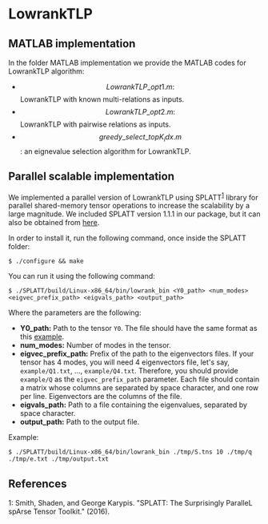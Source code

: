 # LowrankTLP

## MATLAB implementation
In the folder MATLAB implementation we provide the MATLAB codes for LowrankTLP algorithm:

- $$LowrankTLP\_opt1.m:$$ LowrankTLP with known multi-relations as inputs.
- $$LowrankTLP\_opt2.m:$$ LowrankTLP with pairwise relations as inputs.
- $$greedy\_select\_topK_idx.m$$: an eignevalue selection algorithm for LowrankTLP.

## Parallel scalable implementation

We implemented a parallel version of LowrankTLP using SPLATT<sup>[1](#splatt)</sup> library for parallel shared-memory tensor operations to increase the scalability by a large magnitude. We included SPLATT version 1.1.1 in our package, but it can also be obtained from [here](https://github.com/ShadenSmith/splatt "SPLATT").

In order to install it, run the following command, once inside the SPLATT folder:

```
$ ./configure && make
```

You can run it using the following command:

```
$ ./SPLATT/build/Linux-x86_64/bin/lowrank_bin <Y0_path> <num_modes> <eigvec_prefix_path> <eigvals_path> <output_path>
```

Where the parameters are the following:

- **Y0_path:** Path to the tensor `Y0`. The file should have the same format as this [example](SPLATT/tests/tensors/small.tns "Small tensor").
- **num_modes:** Number of modes in the tensor.
- **eigvec\_prefix\_path:** Prefix of the path to the eigenvectors files. If your tensor has 4 modes, you will need 4 eigenvectors file, let's say, `example/Q1.txt`, ..., `example/Q4.txt`. Therefore, you should provide `example/Q` as the  `eigvec_prefix_path` parameter. Each file should contain a matrix whose columns are separated by space character, and one row per line. Eigenvectors are the columns of the file.
- **eigvals\_path:** Path to a file containing the eigenvalues, separated by space character.
-  **output\_path:** Path to the output file.

Example:

```
$ ./SPLATT/build/Linux-x86_64/bin/lowrank_bin ./tmp/S.tns 10 ./tmp/q ./tmp/e.txt ./tmp/output.txt
```

References
------
<a name="splatt">1</a>: Smith, Shaden, and George Karypis. "SPLATT: The Surprisingly ParalleL spArse Tensor Toolkit." (2016).
